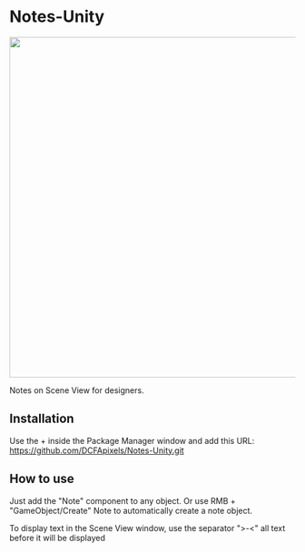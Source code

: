 # Notes-Unity
<img src="https://github.com/DCFApixels/Notes-Unity/assets/99481254/e8e3e6a9-9d35-48db-b786-45554fa3e08e" width="600">


Notes on Scene View for designers.

## Installation
Use the + inside the Package Manager window and add this URL:
https://github.com/DCFApixels/Notes-Unity.git
## How to use
Just add the "Note" component to any object. Or use RMB + "GameObject/Create" Note to automatically create a note object.

To display text in the Scene View window, use the separator ">-<" all text before it will be displayed

